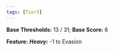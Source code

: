 ```yaml
---
tags: [Tier3]
---
```

**Base Thresholds:** 13 / 31; **Base Score:** 6

**Feature:** ***Heavy:*** -1 to Evasion
